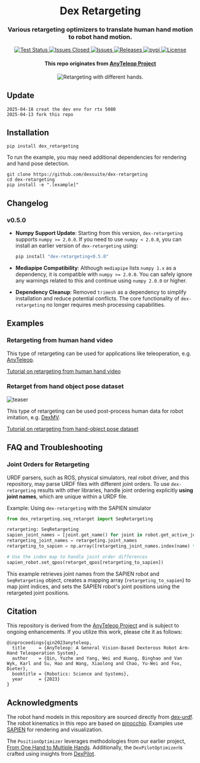<div align="center">
  <h1 align="center"> Dex Retargeting </h1>
  <h3 align="center">
    Various retargeting optimizers to translate human hand motion to robot hand motion.
  </h3>
</div>
<p align="center">
  <!-- code check badges -->
  <a href='https://github.com/dexsuite/dex-retargeting/blob/main/.github/workflows/test.yml'>
      <img src='https://github.com/dexsuite/dex-retargeting/actions/workflows/test.yml/badge.svg' alt='Test Status' />
  </a>
  <!-- issue badge -->
  <a href="https://github.com/dexsuite/dex-retargeting/issues">
  <img src="https://img.shields.io/github/issues-closed/dexsuite/dex-retargeting.svg" alt="Issues Closed">
  </a>
  <a href="https://github.com/dexsuite/dex-retargeting/issues?q=is%3Aissue+is%3Aclosed">
  <img src="https://img.shields.io/github/issues/dexsuite/dex-retargeting.svg" alt="Issues">
  </a>
  <!-- release badge -->
  <a href="https://github.com/dexsuite/dex-retargeting/tags">
  <img src="https://img.shields.io/github/v/release/dexsuite/dex-retargeting.svg?include_prereleases&sort=semver" alt="Releases">
  </a>
  <!-- pypi badge -->
  <a href="https://github.com/dexsuite/dex-retargeting/tags">
  <img src="https://static.pepy.tech/badge/dex_retargeting/month" alt="pypi">
  </a>
  <!-- license badge -->
  <a href="https://github.com/dexsuite/dex-retargeting/blob/main/LICENSE">
      <img alt="License" src="https://img.shields.io/badge/license-MIT-blue">
  </a>
</p>
<div align="center">
  <h4>This repo originates from <a href="https://yzqin.github.io/anyteleop/">AnyTeleop Project</a></h4>
  <img src="example/vector_retargeting/teaser.webp" alt="Retargeting with different hands.">
</div>

## Update

```shell
2025-04-18 creat the dev env for rtx 5080
2025-04-13 fork this repo 
```

## Installation

```shell
pip install dex_retargeting
```

To run the example, you may need additional dependencies for rendering and hand pose detection.

```shell
git clone https://github.com/dexsuite/dex-retargeting
cd dex-retargeting
pip install -e ".[example]"
```

## Changelog

### v0.5.0

- **Numpy Support Update**: Starting from this version, `dex-retargeting` supports `numpy >= 2.0.0`. If you need to use `numpy < 2.0.0`, you can install an earlier version of `dex-retargeting` using:
  ```bash
  pip install "dex-retargeting<0.5.0"
  ```

- **Mediapipe Compatibility**: Although `mediapipe` lists `numpy 1.x` as a dependency, it is compatible with `numpy >= 2.0.0`. You can safely ignore any warnings related to this and continue using `numpy 2.0.0` or higher.

- **Dependency Cleanup**: Removed `trimesh` as a dependency to simplify installation and reduce potential conflicts. The core functionality of `dex-retargeting` no longer requires mesh processing capabilities.

## Examples

### Retargeting from human hand video

This type of retargeting can be used for applications like teleoperation,
e.g. [AnyTeleop](https://yzqin.github.io/anyteleop/).

[Tutorial on retargeting from human hand video](example/vector_retargeting/README.md)

### Retarget from hand object pose dataset

![teaser](example/position_retargeting/hand_object.webp)

This type of retargeting can be used post-process human data for robot imitation,
e.g. [DexMV](https://yzqin.github.io/dexmv/).

[Tutorial on retargeting from hand-object pose dataset](example/position_retargeting/README.md)

## FAQ and Troubleshooting

### Joint Orders for Retargeting

URDF parsers, such as ROS, physical simulators, real robot driver, and this repository, may parse URDF files with
different joint orders. To use `dex-retargeting` results with other libraries, handle joint ordering explicitly **using
joint names**, which are unique within a URDF file.

Example: Using `dex-retargeting` with the SAPIEN simulator

```python
from dex_retargeting.seq_retarget import SeqRetargeting

retargeting: SeqRetargeting
sapien_joint_names = [joint.get_name() for joint in robot.get_active_joints()]
retargeting_joint_names = retargeting.joint_names
retargeting_to_sapien = np.array([retargeting_joint_names.index(name) for name in sapien_joint_names]).astype(int)

# Use the index map to handle joint order differences
sapien_robot.set_qpos(retarget_qpos[retargeting_to_sapien])
```

This example retrieves joint names from the SAPIEN robot and `SeqRetargeting` object, creates a mapping
array (`retargeting_to_sapien`) to map joint indices, and sets the SAPIEN robot's joint positions using the retargeted
joint positions.

## Citation

This repository is derived from the [AnyTeleop Project](https://yzqin.github.io/anyteleop/) and is subject to ongoing
enhancements. If you utilize this work, please cite it as follows:

```shell
@inproceedings{qin2023anyteleop,
  title     = {AnyTeleop: A General Vision-Based Dexterous Robot Arm-Hand Teleoperation System},
  author    = {Qin, Yuzhe and Yang, Wei and Huang, Binghao and Van Wyk, Karl and Su, Hao and Wang, Xiaolong and Chao, Yu-Wei and Fox, Dieter},
  booktitle = {Robotics: Science and Systems},
  year      = {2023}
}
```

## Acknowledgments

The robot hand models in this repository are sourced directly from [dex-urdf](https://github.com/dexsuite/dex-urdf).
The robot kinematics in this repo are based on [pinocchio](https://github.com/stack-of-tasks/pinocchio).
Examples use [SAPIEN](https://github.com/haosulab/SAPIEN) for rendering and visualization.

The `PositionOptimizer` leverages methodologies from our earlier
project, [From One Hand to Multiple Hands](https://yzqin.github.io/dex-teleop-imitation/).
Additionally, the `DexPilotOptimizer`is crafted using insights from [DexPilot](https://sites.google.com/view/dex-pilot).
